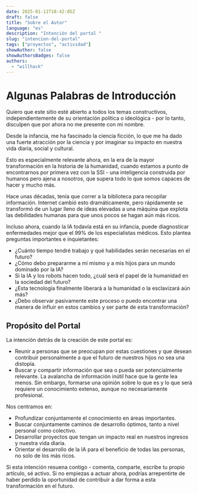 ```yaml
---
date: 2025-01-11T18:42:05Z
draft: false
title: "Sobre el Autor"
language: "es"
description: "Intención del portal "
slug: "intencion-del-portal"
tags: ["proyectos", "actividad"]
showAuthor: false
showAuthorsBadges: false
authors:
  - "willhack"
---
```


# Algunas Palabras de Introducción

Quiero que este sitio esté abierto a todos los temas constructivos, independientemente de su orientación política o ideológica - por lo tanto, disculpen que por ahora no me presente con mi nombre.

Desde la infancia, me ha fascinado la ciencia ficción, lo que me ha dado una fuerte atracción por la ciencia y por imaginar su impacto en nuestra vida diaria, social y cultural.

Esto es especialmente relevante ahora, en la era de la mayor transformación en la historia de la humanidad, cuando estamos a punto de encontrarnos por primera vez con la SSI - una inteligencia construida por humanos pero ajena a nosotros, que supera todo lo que somos capaces de hacer y mucho más.

Hace unas décadas, tenía que correr a la biblioteca para recopilar información. Internet cambió esto dramáticamente, pero rápidamente se transformó de un lugar lleno de ideas elevadas a una máquina que explota las debilidades humanas para que unos pocos se hagan aún más ricos.

Incluso ahora, cuando la IA todavía está en su infancia, puede diagnosticar enfermedades mejor que el 99% de los especialistas médicos. Esto plantea preguntas importantes e inquietantes:

* ¿Cuánto tiempo tendré trabajo y qué habilidades serán necesarias en el futuro?
* ¿Cómo debo prepararme a mí mismo y a mis hijos para un mundo dominado por la IA?
* Si la IA y los robots hacen todo, ¿cuál será el papel de la humanidad en la sociedad del futuro?
* ¿Esta tecnología finalmente liberará a la humanidad o la esclavizará aún más?
* ¿Debo observar pasivamente este proceso o puedo encontrar una manera de influir en estos cambios y ser parte de esta transformación?

## Propósito del Portal

La intención detrás de la creación de este portal es:

*   Reunir a personas que se preocupan por estas cuestiones y que desean contribuir personalmente a que el futuro de nuestros hijos no sea una distopía.
*   Buscar y compartir información que sea o pueda ser potencialmente relevante. La avalancha de información inútil hace que la gente lea menos. Sin embargo, formarse una opinión sobre lo que es y lo que será requiere un conocimiento extenso, aunque no necesariamente profesional.

Nos centramos en:

*   Profundizar conjuntamente el conocimiento en áreas importantes.
*   Buscar conjuntamente caminos de desarrollo óptimos, tanto a nivel personal como colectivo.
*   Desarrollar proyectos que tengan un impacto real en nuestros ingresos y nuestra vida diaria.
*   Orientar el desarrollo de la IA para el beneficio de todas las personas, no solo de los más ricos.

Si esta intención resuena contigo - comenta, comparte, escribe tu propio artículo, sé activo. Si no empiezas a actuar ahora, podrías arrepentirte de haber perdido la oportunidad de contribuir a dar forma a esta transformación en el futuro.